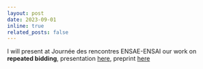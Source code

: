 ```yaml
---
layout: post
date: 2023-09-01
inline: true
related_posts: false
---
```

I will present at Journée des rencontres ENSAE-ENSAI our work on <b>repeated bidding</b>, presentation <a href="cor20230913.pdf">here</a>, preprint <a href="arxiv_cor.pdf">here</a>
</li>
